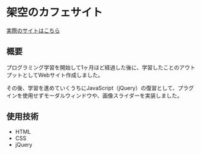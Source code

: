 # 架空のカフェサイト

[実際のサイトはこちら](https://shimanamisan.github.io/first_website/)

## 概要
プログラミング学習を開始して1ヶ月ほど経過した後に、学習したことのアウトプットとしてWebサイト作成しました。

その後、学習を進めていくうちにJavaScript（jQuery）の復習として、プラグインを使用せずモーダルウィンドウや、画像スライダーを実装しました。

## 使用技術
- HTML
- CSS
- jQuery